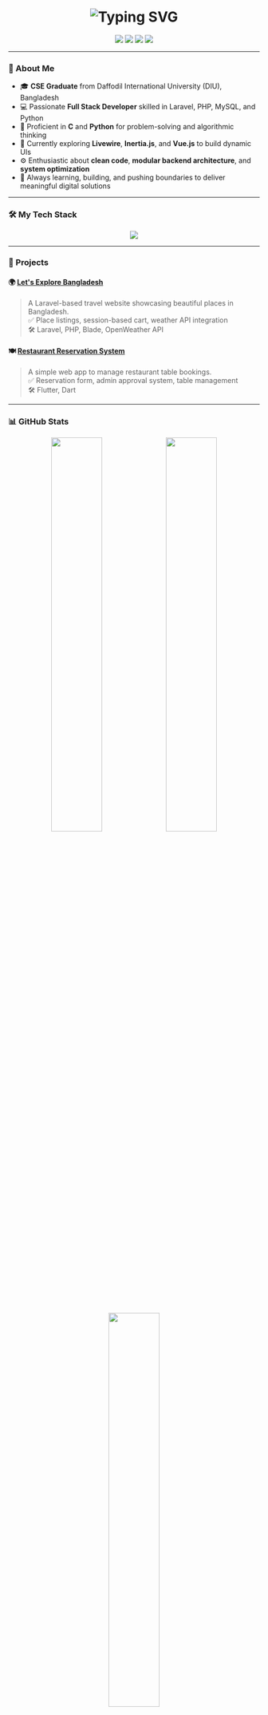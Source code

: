 <h1 align="center">
  <img src="https://readme-typing-svg.herokuapp.com?font=Fira+Code&size=28&pause=1000&color=2F80ED&center=true&vCenter=true&width=700&lines=Hi+I'm+Sabbir+Ahmed;Laravel+%7C+PHP+%7C+Web+Developer;Flutter+%7C+Dart+%7C+C+%7C+Python;Clean+Code+%7C+Creative+Solutions" alt="Typing SVG" />
</h1>


<p align="center">
  <a href="mailto:ahmed15-4916@diu.edu.bd"><img src="https://img.shields.io/badge/Email-ahmed15--4916@diu.edu.bd-red?style=flat-square&logo=gmail&logoColor=white" /></a>
  <a href="https://www.linkedin.com/in/sabbir-ahmed-65b817237/"><img src="https://img.shields.io/badge/LinkedIn-Connect-blue?style=flat-square&logo=linkedin" /></a>
  <a href="https://www.facebook.com/Sabbir.290/"><img src="https://img.shields.io/badge/Facebook-@Sabbir.290-blue?style=flat-square&logo=facebook&logoColor=white" /></a>
  <a href="https://github.com/Sabbir4916"><img src="https://img.shields.io/badge/GitHub-@Sabbir4916-black?style=flat-square&logo=github" /></a>
</p>

---

### 💼 About Me

- 🎓 **CSE Graduate** from Daffodil International University (DIU), Bangladesh  
- 💻 Passionate **Full Stack Developer** skilled in Laravel, PHP, MySQL, and Python  
- 🧠 Proficient in **C** and **Python** for problem-solving and algorithmic thinking  
- 🌱 Currently exploring **Livewire**, **Inertia.js**, and **Vue.js** to build dynamic UIs  
- ⚙️ Enthusiastic about **clean code**, **modular backend architecture**, and **system optimization**  
- 🚀 Always learning, building, and pushing boundaries to deliver meaningful digital solutions

---

### 🛠️ My Tech Stack

<p align="center">
  <img src="https://skillicons.dev/icons?i=c,python,php,laravel,mysql,html,css,js,git,vscode" />
</p>


---

### 🚀 Projects

#### 🌍 [Let's Explore Bangladesh](https://github.com/Sabbir4916/Let-s_Explore_Bangladesh)
> A Laravel-based travel website showcasing beautiful places in Bangladesh.  
✅ Place listings, session-based cart, weather API integration  
🛠️ Laravel, PHP, Blade, OpenWeather API

#### 🍽️ [Restaurant Reservation System](https://github.com/Sabbir4916/restaurant_reservation_system)
> A simple web app to manage restaurant table bookings.  
✅ Reservation form, admin approval system, table management  
🛠️ Flutter, Dart

---

### 📊 GitHub Stats

<p align="center">
  <img src="https://github-readme-stats.vercel.app/api?username=Sabbir4916&show_icons=true&theme=react&count_private=true" width="45%" />
  <img src="https://streak-stats.demolab.com?user=Sabbir4916&theme=react" width="45%" />
  <img src="https://github-readme-stats.vercel.app/api/top-langs/?username=Sabbir4916&layout=compact&theme=react" width="45%" />
</p>

---

### 📫 Contact Me

<p align="center">
  <a href="mailto:ahmed15-4916@diu.edu.bd"><img src="https://img.shields.io/badge/email-%23D14836.svg?&style=for-the-badge&logo=gmail&logoColor=white" /></a>
  <a href="https://www.linkedin.com/in/sabbir-ahmed-65b817237/"><img src="https://img.shields.io/badge/linkedin-%230077B5.svg?&style=for-the-badge&logo=linkedin&logoColor=white" /></a>
  <a href="https://www.facebook.com/Sabbir.290/"><img src="https://img.shields.io/badge/facebook-%231877F2.svg?&style=for-the-badge&logo=facebook&logoColor=white" /></a>
</p>

---

<p align="center">
  <img src="https://raw.githubusercontent.com/andreasbm/readme/master/assets/lines/colored.png" width="100%" />
</p>

<p align="center">Built with ❤️ by Sabbir Ahmed</p>

